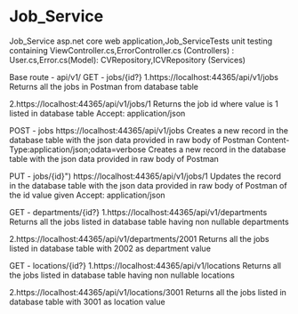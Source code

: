 # Job_Service
Job_Service asp.net core web application,Job_ServiceTests unit testing containing 
ViewController.cs,ErrorController.cs (Controllers) : User.cs,Error.cs(Model): CVRepository,ICVRepository (Services)

Base route - api/v1/ 
GET - jobs/{id?}
1.https://localhost:44365/api/v1/jobs 
Returns all the jobs in Postman from database table

2.https://localhost:44365/api/v1/jobs/1
Returns the job id where value is 1 listed in database table
Accept: application/json 

POST - jobs
https://localhost:44365/api/v1/jobs
Creates a new record in the database table with the json data provided in raw body of Postman
Content-Type:application/json;odata=verbose
Creates a new record in the database table with the json data provided in raw body of Postman

PUT - jobs/{id}")
https://localhost:44365/api/v1/jobs/1
Updates the record in the database table with the json data provided in raw body of Postman of the id value given
Accept: application/json 

GET - departments/{id?}
1.https://localhost:44365/api/v1/departments
Returns all the jobs listed in database table having non nullable departments

2.https://localhost:44365/api/v1/departments/2001
Returns all the jobs listed in database table with 2002 as department value

GET - locations/{id?}
1.https://localhost:44365/api/v1/locations
Returns all the jobs listed in database table having non nullable locations

2.https://localhost:44365/api/v1/locations/3001
Returns all the jobs listed in database table with 3001 as location value



